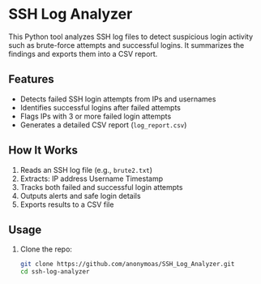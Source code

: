 # SSH Log Analyzer 

This Python tool analyzes SSH log files to detect suspicious login activity such as brute-force attempts and successful logins. It summarizes the findings and exports them into a CSV report.


##  Features

- Detects failed SSH login attempts from IPs and usernames
- Identifies successful logins after failed attempts
- Flags IPs with 3 or more failed login attempts
- Generates a detailed CSV report (`log_report.csv`)


##  How It Works

1. Reads an SSH log file (e.g., `brute2.txt`)
2. Extracts:
    IP address
    Username
    Timestamp
3. Tracks both failed and successful login attempts
4. Outputs alerts and safe login details
5. Exports results to a CSV file


##  Usage

1. Clone the repo:
   ```bash
   git clone https://github.com/anonymoas/SSH_Log_Analyzer.git
   cd ssh-log-analyzer
